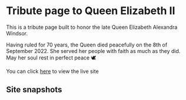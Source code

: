 # Tribute page to Queen Elizabeth II

This is a tribute page built to honor the late Queen Elizabeth Alexandra Windsor.

Having ruled for 70 years, the Queen died peacefully on the 8th of September 2022.
She served her people with faith as much as they did.
May her soul rest in perfect peace 🕊️

You can click <a href="https://tribute-to-queen.netlify.app" target="_blank">here</a> to view the live site

## Site snapshots


